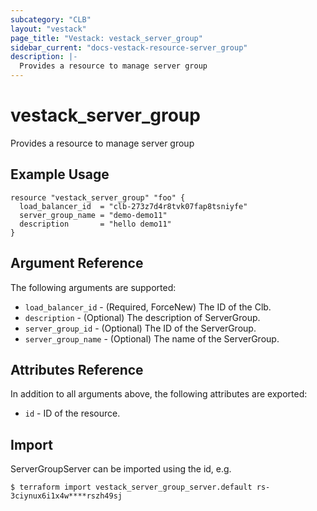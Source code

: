 ```yaml
---
subcategory: "CLB"
layout: "vestack"
page_title: "Vestack: vestack_server_group"
sidebar_current: "docs-vestack-resource-server_group"
description: |-
  Provides a resource to manage server group
---
```

# vestack_server_group
Provides a resource to manage server group
## Example Usage
```hcl
resource "vestack_server_group" "foo" {
  load_balancer_id  = "clb-273z7d4r8tvk07fap8tsniyfe"
  server_group_name = "demo-demo11"
  description       = "hello demo11"
}
```
## Argument Reference
The following arguments are supported:
* `load_balancer_id` - (Required, ForceNew) The ID of the Clb.
* `description` - (Optional) The description of ServerGroup.
* `server_group_id` - (Optional) The ID of the ServerGroup.
* `server_group_name` - (Optional) The name of the ServerGroup.

## Attributes Reference
In addition to all arguments above, the following attributes are exported:
* `id` - ID of the resource.



## Import
ServerGroupServer can be imported using the id, e.g.
```
$ terraform import vestack_server_group_server.default rs-3ciynux6i1x4w****rszh49sj
```

